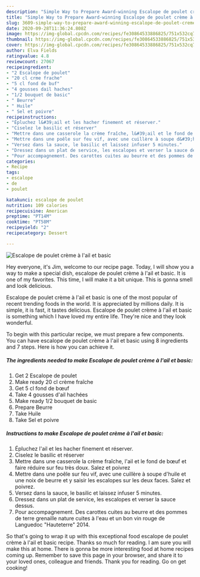 ```yaml
---
description: "Simple Way to Prepare Award-winning Escalope de poulet crème à l&amp;#39;ail et basic"
title: "Simple Way to Prepare Award-winning Escalope de poulet crème à l&amp;#39;ail et basic"
slug: 3609-simple-way-to-prepare-award-winning-escalope-de-poulet-creme-a-l-and-39-ail-et-basic
date: 2020-09-28T11:36:24.808Z
image: https://img-global.cpcdn.com/recipes/fe30864533886825/751x532cq70/escalope-de-poulet-creme-a-lail-et-basic-photo-principale-de-la-recette.jpg
thumbnail: https://img-global.cpcdn.com/recipes/fe30864533886825/751x532cq70/escalope-de-poulet-creme-a-lail-et-basic-photo-principale-de-la-recette.jpg
cover: https://img-global.cpcdn.com/recipes/fe30864533886825/751x532cq70/escalope-de-poulet-creme-a-lail-et-basic-photo-principale-de-la-recette.jpg
author: Elva Fields
ratingvalue: 4.8
reviewcount: 27067
recipeingredient:
- "2 Escalope de poulet"
- "20 cl crme frache"
- "5 cl fond de buf"
- "4 gousses dail haches"
- "1/2 bouquet de basic"
- " Beurre"
- " Huile"
- " Sel et poivre"
recipeinstructions:
- "Épluchez l&#39;ail et les hacher finement et réserver."
- "Ciselez le basilic et réserver"
- "Mettre dans une casserole la crème fraîche, l&#39;ail et le fond de bœuf et faire réduire sur feu très doux. Salez et poivrez"
- "Mettre dans une poêle sur feu vif, avec une cuillère à soupe d&#39;huile et une noix de beurre et y saisir les escalopes sur les deux faces. Salez et poivrez."
- "Versez dans la sauce, le basilic et laissez infuser 5 minutes."
- "Dressez dans un plat de service, les escalopes et verser la sauce dessus."
- "Pour accompagnement. Des carottes cuites au beurre et des pommes de terre grenaille nature cuites à l&#39;eau et un bon vin rouge de Languedoc &#34;Hauteterre&#34; 2014."
categories:
- Recipe
tags:
- escalope
- de
- poulet

katakunci: escalope de poulet 
nutrition: 109 calories
recipecuisine: American
preptime: "PT14M"
cooktime: "PT58M"
recipeyield: "2"
recipecategory: Dessert

---
```



![Escalope de poulet crème à l&#39;ail et basic](https://img-global.cpcdn.com/recipes/fe30864533886825/751x532cq70/escalope-de-poulet-creme-a-lail-et-basic-photo-principale-de-la-recette.jpg)

Hey everyone, it's Jim, welcome to our recipe page. Today, I will show you a way to make a special dish, escalope de poulet crème à l&#39;ail et basic. It is one of my favorites. This time, I will make it a bit unique. This is gonna smell and look delicious.

Escalope de poulet crème à l&#39;ail et basic is one of the most popular of recent trending foods in the world. It is appreciated by millions daily. It is simple, it is fast, it tastes delicious. Escalope de poulet crème à l&#39;ail et basic is something which I have loved my entire life. They're nice and they look wonderful.




To begin with this particular recipe, we must prepare a few components. You can have escalope de poulet crème à l&#39;ail et basic using 8 ingredients and 7 steps. Here is how you can achieve it.

<!--inarticleads1-->

##### The ingredients needed to make Escalope de poulet crème à l&#39;ail et basic:

1. Get 2 Escalope de poulet
1. Make ready 20 cl crème fraîche
1. Get 5 cl fond de bœuf
1. Take 4 gousses d&#39;ail hachées
1. Make ready 1/2 bouquet de basic
1. Prepare  Beurre
1. Take  Huile
1. Take  Sel et poivre




<!--inarticleads2-->

##### Instructions to make Escalope de poulet crème à l&#39;ail et basic:

1. Épluchez l&#39;ail et les hacher finement et réserver.
1. Ciselez le basilic et réserver
1. Mettre dans une casserole la crème fraîche, l&#39;ail et le fond de bœuf et faire réduire sur feu très doux. Salez et poivrez
1. Mettre dans une poêle sur feu vif, avec une cuillère à soupe d&#39;huile et une noix de beurre et y saisir les escalopes sur les deux faces. Salez et poivrez.
1. Versez dans la sauce, le basilic et laissez infuser 5 minutes.
1. Dressez dans un plat de service, les escalopes et verser la sauce dessus.
1. Pour accompagnement. Des carottes cuites au beurre et des pommes de terre grenaille nature cuites à l&#39;eau et un bon vin rouge de Languedoc &#34;Hauteterre&#34; 2014.




So that's going to wrap it up with this exceptional food escalope de poulet crème à l&#39;ail et basic recipe. Thanks so much for reading. I am sure you will make this at home. There is gonna be more interesting food at home recipes coming up. Remember to save this page in your browser, and share it to your loved ones, colleague and friends. Thank you for reading. Go on get cooking!
